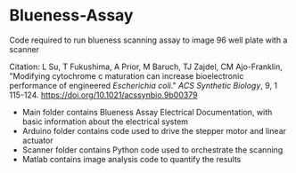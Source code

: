 # Blueness-Assay
Code required to run blueness scanning assay to image 96 well plate with a scanner

Citation: L Su, T Fukushima, A Prior, M Baruch, TJ Zajdel, CM Ajo-Franklin, "Modifying cytochrome c maturation can increase bioelectronic performance of engineered *Escherichia coli*." *ACS Synthetic Biology*, 9, 1 115-124.
https://doi.org/10.1021/acssynbio.9b00379

- Main folder contains Blueness Assay Electrical Documentation, with basic information about the electrical system
- Arduino folder contains code used to drive the stepper motor and linear actuator
- Scanner folder contains Python code used to orchestrate the scanning
- Matlab contains image analysis code to quantify the results
